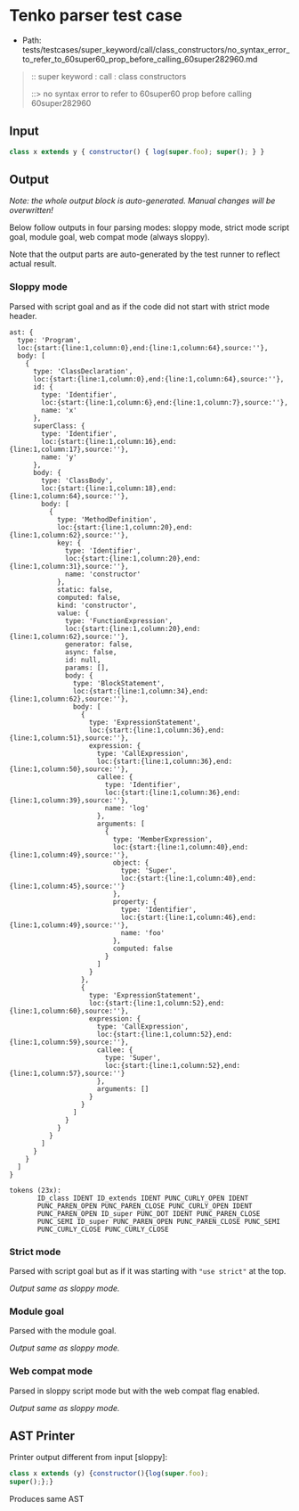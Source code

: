 # Tenko parser test case

- Path: tests/testcases/super_keyword/call/class_constructors/no_syntax_error_to_refer_to_60super60_prop_before_calling_60super282960.md

> :: super keyword : call : class constructors
>
> ::> no syntax error to refer to 60super60 prop before calling 60super282960

## Input

`````js
class x extends y { constructor() { log(super.foo); super(); } }
`````

## Output

_Note: the whole output block is auto-generated. Manual changes will be overwritten!_

Below follow outputs in four parsing modes: sloppy mode, strict mode script goal, module goal, web compat mode (always sloppy).

Note that the output parts are auto-generated by the test runner to reflect actual result.

### Sloppy mode

Parsed with script goal and as if the code did not start with strict mode header.

`````
ast: {
  type: 'Program',
  loc:{start:{line:1,column:0},end:{line:1,column:64},source:''},
  body: [
    {
      type: 'ClassDeclaration',
      loc:{start:{line:1,column:0},end:{line:1,column:64},source:''},
      id: {
        type: 'Identifier',
        loc:{start:{line:1,column:6},end:{line:1,column:7},source:''},
        name: 'x'
      },
      superClass: {
        type: 'Identifier',
        loc:{start:{line:1,column:16},end:{line:1,column:17},source:''},
        name: 'y'
      },
      body: {
        type: 'ClassBody',
        loc:{start:{line:1,column:18},end:{line:1,column:64},source:''},
        body: [
          {
            type: 'MethodDefinition',
            loc:{start:{line:1,column:20},end:{line:1,column:62},source:''},
            key: {
              type: 'Identifier',
              loc:{start:{line:1,column:20},end:{line:1,column:31},source:''},
              name: 'constructor'
            },
            static: false,
            computed: false,
            kind: 'constructor',
            value: {
              type: 'FunctionExpression',
              loc:{start:{line:1,column:20},end:{line:1,column:62},source:''},
              generator: false,
              async: false,
              id: null,
              params: [],
              body: {
                type: 'BlockStatement',
                loc:{start:{line:1,column:34},end:{line:1,column:62},source:''},
                body: [
                  {
                    type: 'ExpressionStatement',
                    loc:{start:{line:1,column:36},end:{line:1,column:51},source:''},
                    expression: {
                      type: 'CallExpression',
                      loc:{start:{line:1,column:36},end:{line:1,column:50},source:''},
                      callee: {
                        type: 'Identifier',
                        loc:{start:{line:1,column:36},end:{line:1,column:39},source:''},
                        name: 'log'
                      },
                      arguments: [
                        {
                          type: 'MemberExpression',
                          loc:{start:{line:1,column:40},end:{line:1,column:49},source:''},
                          object: {
                            type: 'Super',
                            loc:{start:{line:1,column:40},end:{line:1,column:45},source:''}
                          },
                          property: {
                            type: 'Identifier',
                            loc:{start:{line:1,column:46},end:{line:1,column:49},source:''},
                            name: 'foo'
                          },
                          computed: false
                        }
                      ]
                    }
                  },
                  {
                    type: 'ExpressionStatement',
                    loc:{start:{line:1,column:52},end:{line:1,column:60},source:''},
                    expression: {
                      type: 'CallExpression',
                      loc:{start:{line:1,column:52},end:{line:1,column:59},source:''},
                      callee: {
                        type: 'Super',
                        loc:{start:{line:1,column:52},end:{line:1,column:57},source:''}
                      },
                      arguments: []
                    }
                  }
                ]
              }
            }
          }
        ]
      }
    }
  ]
}

tokens (23x):
       ID_class IDENT ID_extends IDENT PUNC_CURLY_OPEN IDENT
       PUNC_PAREN_OPEN PUNC_PAREN_CLOSE PUNC_CURLY_OPEN IDENT
       PUNC_PAREN_OPEN ID_super PUNC_DOT IDENT PUNC_PAREN_CLOSE
       PUNC_SEMI ID_super PUNC_PAREN_OPEN PUNC_PAREN_CLOSE PUNC_SEMI
       PUNC_CURLY_CLOSE PUNC_CURLY_CLOSE
`````

### Strict mode

Parsed with script goal but as if it was starting with `"use strict"` at the top.

_Output same as sloppy mode._

### Module goal

Parsed with the module goal.

_Output same as sloppy mode._

### Web compat mode

Parsed in sloppy script mode but with the web compat flag enabled.

_Output same as sloppy mode._

## AST Printer

Printer output different from input [sloppy]:

````js
class x extends (y) {constructor(){log(super.foo);
super();};}
````

Produces same AST
